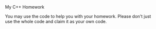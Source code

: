 

My C++ Homework

You may use the code to help you with your homework. Please don't just use the whole code and claim it as your own code.
